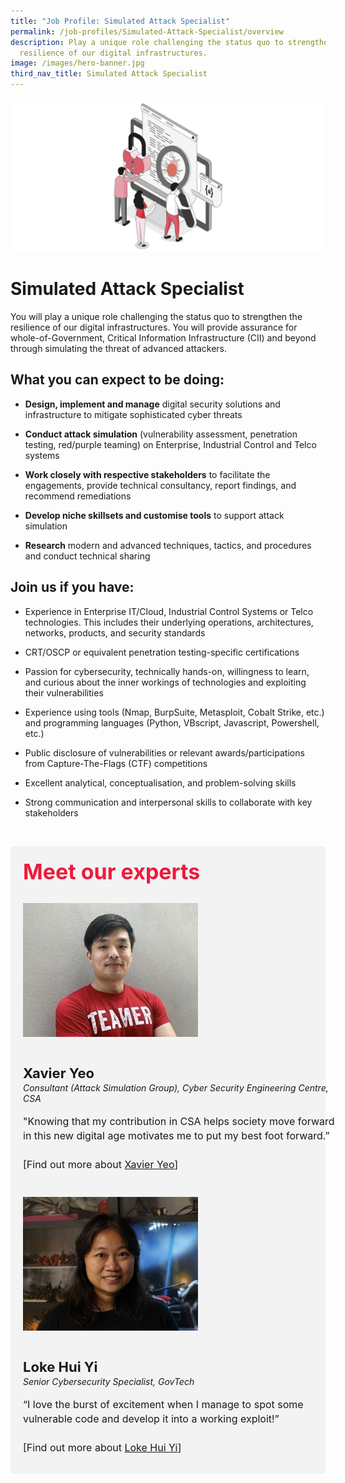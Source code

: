 ```yaml
---
title: "Job Profile: Simulated Attack Specialist"
permalink: /job-profiles/Simulated-Attack-Specialist/overview
description: Play a unique role challenging the status quo to strengthen the
  resilience of our digital infrastructures.
image: /images/hero-banner.jpg
third_nav_title: Simulated Attack Specialist
---
```

![Simulated Attack Specialist](/images/Header/Header%20Cybersecurity.jpeg)

# Simulated Attack Specialist
You will play a unique role challenging the status quo to strengthen the resilience of our digital infrastructures. You will provide assurance for whole-of-Government, Critical Information Infrastructure (CII) and beyond through simulating the threat of advanced attackers.


## What you can expect to be doing:

* **Design, implement and manage** digital security solutions and infrastructure to mitigate sophisticated cyber threats 

* **Conduct attack simulation** (vulnerability assessment, penetration testing, red/purple teaming) on Enterprise, Industrial Control and Telco systems

* **Work closely with respective stakeholders** to facilitate the engagements, provide technical consultancy, report findings, and recommend remediations

* **Develop niche skillsets and customise tools** to support attack simulation 

* **Research** modern and advanced techniques, tactics, and procedures and conduct technical sharing



## Join us if you have:

* Experience in Enterprise IT/Cloud, Industrial Control Systems or Telco technologies. This includes their underlying operations, architectures, networks, products, and security standards

* CRT/OSCP or equivalent penetration testing-specific certifications 

* Passion for cybersecurity, technically hands-on, willingness to learn, and curious about the inner workings of technologies and exploiting their vulnerabilities

* Experience using tools (Nmap, BurpSuite, Metasploit, Cobalt Strike, etc.) and programming languages (Python, VBscript, Javascript, Powershell, etc.) 

* Public disclosure of vulnerabilities or relevant awards/participations from Capture-The-Flags (CTF) competitions

* Excellent analytical, conceptualisation, and problem-solving skills

* Strong communication and interpersonal skills to collaborate with key stakeholders 


​
<div class="row" style="font-size:34px; font-weight: 700; color: #ed1a3b; background-color: #f3f3f3; padding: 20px 0px 20px 20px;"> Meet our experts</div>
        
<div class="row" style="background-color: #f3f3f3;">
      <div class="column" style="padding: 10px 0px 30px 20px;"><img src="/images/People/Xavier-Yeo-2.jpg" alt="Xavier Yeo"></div>
      <div class="column" style="width: 100%; padding: 10px 20px 30px 20px; ">
       <span style="font-size: 22px; font-weight: bold; line-height: 30px;">Xavier Yeo</span><br><span style="font-size: 14px; font-style: italic; line-height: 16px;">Consultant (Attack Simulation Group),
Cyber Security Engineering Centre, CSA
</span><br><br>
    <span style="font-size: 16px; line-height: 23px;">"Knowing that my contribution in CSA helps society move forward in this new digital age motivates me to put my best foot forward.” <br><br>[Find out more about <a href="/job-profiles/Simulated-Attack-Specialist/Xavier-Yeo">Xavier Yeo</a>]</span>
      </div>
</div>

<div class="row" style="background-color: #f3f3f3;">
      <div class="column" style="padding: 10px 0px 30px 20px;"><img src="/images/People/Loke-Hui-Yi-2.jpg" alt="Loke Hui Yi"></div>
      <div class="column" style="width: 100%; padding: 10px 20px 30px 20px; ">
       <span style="font-size: 22px; font-weight: bold; line-height: 30px;">Loke Hui Yi</span><br><span style="font-size: 14px; font-style: italic; line-height: 16px;">Senior Cybersecurity Specialist, GovTech
</span><br><br>
    <span style="font-size: 16px; line-height: 23px;">“I love the burst of excitement when I manage to spot some vulnerable code and develop it into a working exploit!” <br><br>[Find out more about <a href="/job-profiles/Simulated-Attack-Specialist/Loke-Hui-Yi">Loke Hui Yi</a>]</span>
      </div>
</div>